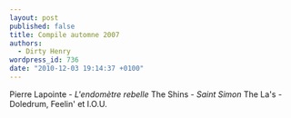 ```yaml
---
layout: post
published: false
title: Compile automne 2007
authors:
  - Dirty Henry
wordpress_id: 736
date: "2010-12-03 19:14:37 +0100"
---
```


Pierre Lapointe - <em>L'endomètre rebelle</em> The Shins - <em>Saint Simon</em>
The La's - Doledrum, Feelin' et I.O.U.
